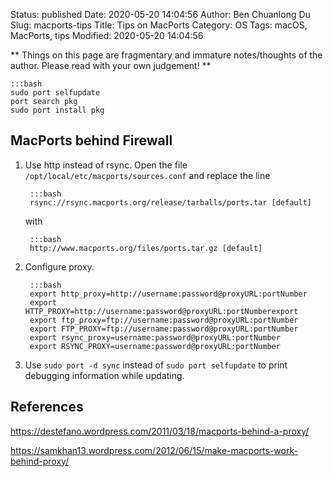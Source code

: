 Status: published
Date: 2020-05-20 14:04:56
Author: Ben Chuanlong Du
Slug: macports-tips
Title: Tips on MacPorts
Category: OS
Tags: macOS, MacPorts, tips
Modified: 2020-05-20 14:04:56

**
Things on this page are
fragmentary and immature notes/thoughts of the author.
Please read with your own judgement!
**

    :::bash
    sudo port selfupdate
    port search pkg
    sudo port install pkg

## MacPorts behind Firewall

1. Use http instead of rsync. 
    Open the file `/opt/local/etc/macports/sources.conf`
    and replace the line 

        :::bash
        rsync://rsync.macports.org/release/tarballs/ports.tar [default]

    with

        :::bash
        http://www.macports.org/files/ports.tar.gz [default]

2. Configure proxy.

        :::bash
        export http_proxy=http://username:password@proxyURL:portNumber
        export HTTP_PROXY=http://username:password@proxyURL:portNumberexport 
        export ftp_proxy=ftp://username:password@proxyURL:portNumber
        export FTP_PROXY=ftp://username:password@proxyURL:portNumber
        export rsync_proxy=username:password@proxyURL:portNumber
        export RSYNC_PROXY=username:password@proxyURL:portNumber

3. Use `sudo port -d sync` instead of `sudo port selfupdate` to print debugging information while updating.

## References

https://destefano.wordpress.com/2011/03/18/macports-behind-a-proxy/

https://samkhan13.wordpress.com/2012/06/15/make-macports-work-behind-proxy/
